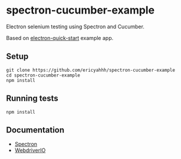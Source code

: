 # spectron-cucumber-example

Electron selenium testing using Spectron and Cucumber.

Based on [electron-quick-start](https://github.com/electron/electron-quick-start) example app.

## Setup
```
git clone https://github.com/ericyahhh/spectron-cucumber-example
cd spectron-cucumber-example
npm install
```

## Running tests
```
npm install
```

## Documentation
- [Spectron](https://github.com/electron/spectron/blob/master/README.md)
- [WebdriverIO](http://webdriver.io/api.html)
